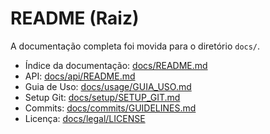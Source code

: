 # README (Raiz)

A documentação completa foi movida para o diretório `docs/`.

- Índice da documentação: [docs/README.md](docs/README.md)
- API: [docs/api/README.md](docs/api/README.md)
- Guia de Uso: [docs/usage/GUIA_USO.md](docs/usage/GUIA_USO.md)
- Setup Git: [docs/setup/SETUP_GIT.md](docs/setup/SETUP_GIT.md)
- Commits: [docs/commits/GUIDELINES.md](docs/commits/GUIDELINES.md)
- Licença: [docs/legal/LICENSE](docs/legal/LICENSE)
